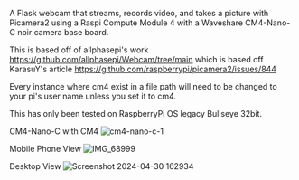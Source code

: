 A Flask webcam that streams, records video, and takes a picture with Picamera2 using a Raspi Compute Module 4 with a Waveshare CM4-Nano-C noir camera base board.

This is based off of allphasepi's work https://github.com/allphasepi/Webcam/tree/main which is based off KarasuY's article https://github.com/raspberrypi/picamera2/issues/844

Every instance where cm4 exist in a file path will need to be changed to your pi's user name unless you set it to cm4. 

This has only been tested on RaspberryPi OS legacy Bullseye 32bit.



CM4-Nano-C with CM4
![cm4-nano-c-1](https://github.com/IcyG1045/CM4Cam/assets/80078028/37a424ed-3348-4006-8b17-8be5d7d7ff7e)

Mobile Phone View
![IMG_68999](https://github.com/IcyG1045/CM4Cam/assets/80078028/2d8e3a98-73a8-4a19-933d-a2d2c3a3271e)


Desktop View
![Screenshot 2024-04-30 162934](https://github.com/IcyG1045/CM4Cam/assets/80078028/440f6ba5-4bdf-405a-9bc6-5574c16c0191)


